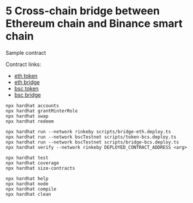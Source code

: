 # 5 Cross-chain bridge between Ethereum chain and Binance smart chain
Sample contract

Contract links:
- [eth token](https://rinkeby.etherscan.io/token/0x08da338ec0947ac3f504abde37a7dbbc856a3ed1)
- [eth bridge](https://rinkeby.etherscan.io/address/0x443bE519D2298d108CbD8725b0512Dcf42dcD05b)
- [bsc token](https://testnet.bscscan.com/token/0x6E0fFC8a3Ae5776C3893Aa06Eee2E61bCDfA5B09)
- [bsc bridge](https://testnet.bscscan.com/address/0xc1bFcC6BF60Cd3fFD10f5C891F0FfA8C76E28388)

```shell
npx hardhat accounts
npx hardhat grantMinterRole
npx hardhat swap
npx hardhat redeem

npx hardhat run --network rinkeby scripts/bridge-eth.deploy.ts
npx hardhat run --network bscTestnet scripts/token-bcs.deploy.ts
npx hardhat run --network bscTestnet scripts/bridge-bcs.deploy.ts
npx hardhat verify --network rinkeby DEPLOYED_CONTRACT_ADDRESS <arg>

npx hardhat test
npx hardhat coverage
npx hardhat size-contracts

npx hardhat help
npx hardhat node
npx hardhat compile
npx hardhat clean
```
